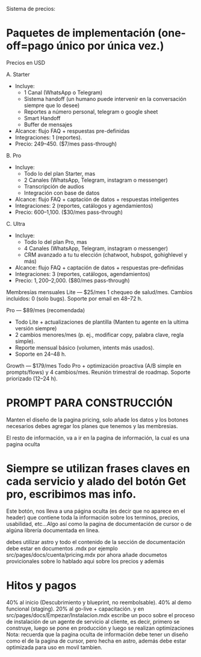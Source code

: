 Sistema de precios:
# Paquetes de implementación (one-off=pago único por única vez.)
Precios en USD

A. Starter
- Incluye:
    - 1 Canal (WhatsApp o Telegram)
    - Sistema handoff (un humano puede intervenir en la conversación siempre que lo desee)
    - Reportes a número personal, telegram o google sheet
    - Smart Handoff
    - Buffer de mensajes
- Alcance: flujo FAQ + respuestas pre-definidas 
- Integraciones: 1 (reportes).
- Precio: $249–$450. ($7/mes pass-through)

B. Pro
- Incluye:
    - Todo lo del plan Starter, mas
    - 2 Canales (WhatsApp, Telegram, instagram o messenger)
    - Transcripción de audios
    - Integración con base de datos
- Alcance: flujo FAQ + captación de datos + respuestas inteligentes
- Integraciones: 2 (reportes, catálogos y agendamientos)
- Precio: $600–$1,100. ($30/mes pass-through)

C. Ultra
- Incluye:
    - Todo lo del plan Pro, mas
    - 4 Canales (WhatsApp, Telegram, instagram o messenger)
    - CRM avanzado a tu tu elección (chatwoot, hubspot, gohighlevel y más)
- Alcance: flujo FAQ + captación de datos + respuestas pre-definidas 
- Integraciones: 3 (reportes, catálogos, agendamientos)
- Precio: $1,200–$2,000. ($80/mes pass-through)

Membresías mensuales
Lite — $25/mes
1 chequeo de salud/mes.
Cambios incluidos: 0 (solo bugs).
Soporte por email en 48–72 h.

Pro — $89/mes (recomendada)
- Todo Lite + actualizaciones de plantilla (Manten tu agente en la ultima versión siempre)
- 2 cambios menores/mes (p. ej., modificar copy, palabra clave, regla simple).
- Reporte mensual básico (volumen, intents más usados).
- Soporte en 24–48 h.

Growth — $179/mes
Todo Pro + optimización proactiva (A/B simple en prompts/flows) y 4 cambios/mes.
Reunión trimestral de roadmap.
Soporte priorizado (12–24 h).



# PROMPT PARA CONSTRUCCIÓN
Manten el diseño de la pagina pricing, solo añade los datos y los botones necesarios
debes agregar los planes que tenemos y las membresias.

El resto de información, va a ir en la pagina de información, la cual es una pagina oculta



# Siempre se utilizan frases claves en cada servicio y alado del botón Get pro, escribimos mas info.
Este botón, nos lleva a una página oculta (es decir que no aparece en el header) que contiene toda la información sobre los terminos, precios, usabilidad, etc...Algo así como la pagina de documentación de cursor o de algúna librería documentada en linea.

debes utilizar astro y todo el contenido de la sección de documentación debe estar en documentos .mdx
por ejemplo
src/pages/docs/cuenta/pricing.mdx
por ahora añade documetos provicionales sobre lo hablado aqui sobre los precios y además
# Hitos y pagos
40% al inicio (Descubrimiento y blueprint, no reembolsable).
40% al demo funcional (staging).
20% al go-live + capacitación.
y en src/pages/docs/Empezar/Instalacion.mdx
escribe un poco sobre el proceso de instalación de un agente de servicio al cliente, es decir, primero se construye, luego se pone en producción y luego se realizan optimizaciones
Nota: recuerda que la pagina oculta de información debe tener un diseño como el de la pagina de cursor, pero hecha en astro, además debe estar optimizada para uso en movil tambien.
